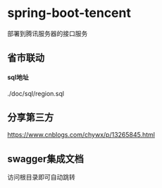 # spring-boot-tencent
部署到腾讯服务器的接口服务

## 省市联动
#### sql地址
./doc/sql/region.sql


## 分享第三方
https://www.cnblogs.com/chywx/p/13265845.html

## swagger集成文档
访问根目录即可自动跳转